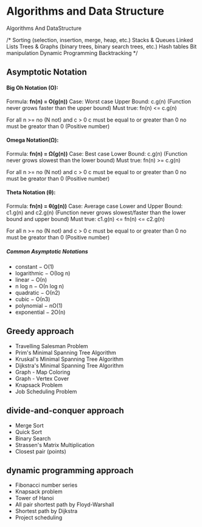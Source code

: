 # Algorithms and Data Structure
Algorithms And DataStructure

/*
Sorting (selection, insertion, merge, heap, etc.)
Stacks & Queues
Linked Lists
Trees & Graphs (binary trees, binary search trees, etc.)
Hash tables
Bit manipulation
Dynamic Programming
Backtracking
*/

## Asymptotic Notation
#### Big Oh Notation (O):
Formula: **fn(n) = O(g(n))**
Case: Worst case
Upper Bound: c.g(n) (Function never grows faster than the upper bound)
Must true:
 fn(n) <= c.g(n)

For all n >= no (N not) and c > 0
c must be equal to or greater than 0
no must be greator than 0 (Positive number)

#### Omega Notation(Ω):
Formula: **fn(n) = Ω(g(n))**
Case: Best case
Lower Bound: c.g(n) (Function never grows slowest than the lower bound)
Must true:
 fn(n) >= c.g(n)

For all n >= no (N not) and c > 0
c must be equal to or greater than 0
no must be greator than 0 (Positive number)

#### Theta Notation (θ):
Formula: **fn(n) = θ(g(n))**
Case: Average case
Lower and Upper Bound: c1.g(n) and c2.g(n) (Function never grows slowest/faster than the lower bound and upper bound)
Must true:
 c1.g(n) <= fn(n) <= c2.g(n)

For all n >= no (N not) and c > 0
c must be equal to or greater than 0
no must be greator than 0 (Positive number)

##### Common Asymptotic Notations
- constant	−	Ο(1)
- logarithmic	−	Ο(log n)
- linear		−	Ο(n)
- n log n		−	Ο(n log n)
- quadratic	−	Ο(n2)
- cubic		−	Ο(n3)
- polynomial	−	nΟ(1)
- exponential	−	2Ο(n)

## Greedy approach
- Travelling Salesman Problem
- Prim's Minimal Spanning Tree Algorithm
- Kruskal's Minimal Spanning Tree Algorithm
- Dijkstra's Minimal Spanning Tree Algorithm
- Graph - Map Coloring
- Graph - Vertex Cover
- Knapsack Problem
- Job Scheduling Problem

## divide-and-conquer approach
- Merge Sort
- Quick Sort
- Binary Search
- Strassen's Matrix Multiplication
- Closest pair (points)

## dynamic programming approach
- Fibonacci number series
- Knapsack problem
- Tower of Hanoi
- All pair shortest path by Floyd-Warshall
- Shortest path by Dijkstra
- Project scheduling
